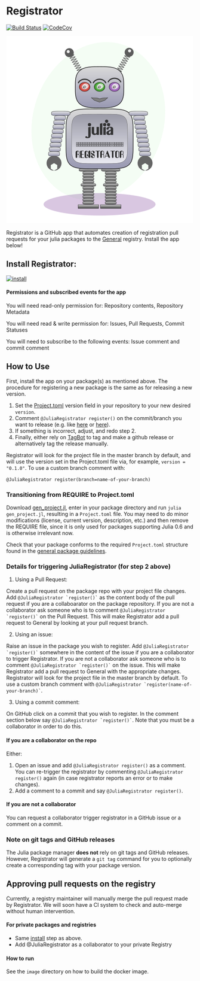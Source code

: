 # Registrator

[![Build Status](https://travis-ci.com/JuliaComputing/Registrator.jl.svg?branch=master)](https://travis-ci.com/JuliaComputing/Registrator.jl)
[![CodeCov](https://codecov.io/gh/JuliaComputing/Registrator.jl/branch/master/graph/badge.svg)](https://codecov.io/gh/JuliaComputing/Registrator.jl)

!["amelia robot logo"](graphics/logo.png)

Registrator is a GitHub app that automates creation of registration pull requests for your julia packages to the [General](https://github.com/JuliaRegistries/General) registry. Install the app below!

## Install Registrator:

[![install](https://img.shields.io/badge/-install%20app-blue.svg)](https://github.com/apps/juliaregistrar/installations/new)

#### Permissions and subscribed events for the app

You will need read-only permission for: Repository contents, Repository Metadata

You will need read & write permission for: Issues, Pull Requests, Commit Statuses

You will need to subscribe to the following events: Issue comment and commit comment

## How to Use

First, install the app on your package(s) as mentioned above.  The procedure for registering a new package is the same as for releasing a new version.

1. Set the [Project.toml](Project.toml) version field in your repository to your new desired `version`.
2. Comment `@JuliaRegistrator register()` on the commit/branch you want to release (e.g. like [here](https://github.com/JuliaComputing/Registrator.jl/issues/61#issuecomment-483486641) or [here](https://github.com/chakravala/Grassmann.jl/commit/3c3a92610ebc8885619f561fe988b0d985852fce#commitcomment-33233149)).
3. If something is incorrect, adjust, and redo step 2.
4. Finally, either rely on [TagBot](https://github.com/apps/julia-tagbot) to tag and make a github release or alternatively tag the release manually.

Registrator will look for the project file in the master branch by default, and will use the version set in the Project.toml file via, for example, `version = "0.1.0"`. To use a custom branch comment with:

```
@JuliaRegistrator register(branch=name-of-your-branch)
```

### Transitioning from REQUIRE to Project.toml

Download [gen_project.jl](https://github.com/JuliaLang/Pkg.jl/blob/master/bin/gen_project.jl), enter in your package directory and run `julia gen_project.jl`, resulting in a `Project.toml` file. You may need to do minor modifications (license, current version, description, etc.) and then remove the REQUIRE file, since it is only used for packages supporting Julia 0.6 and is otherwise irrelevant now.

Check that your package conforms to the required `Project.toml` structure found in the [general package guidelines](https://julialang.github.io/Pkg.jl/v1/creating-packages/).

### Details for triggering JuliaRegistrator (for step 2 above)

1) Using a Pull Request:

Create a pull request on the package repo with your project file changes. Add `` @JuliaRegistrator `register()` `` as the content body of the pull request if you are a collaboarator on the package repository. If you are not a collaborator ask someone who is to comment `` @JuliaRegistrator `register()` `` on the Pull Request. This will make Registrator add a pull request to General by looking at your pull request branch.

2) Using an issue:

Raise an issue in the package you wish to register. Add `` @JuliaRegistrator `register()` `` somewhere in the content of the issue if you are a collaborator to trigger Registrator. If you are not a collaborator ask someone who is to comment `` @JuliaRegistrator `register()` `` on the issue. This will make Registrator add a pull request to General with the appropriate changes. Registrator will look for the project file in the master branch by default. To use a custom branch comment with `` @JuliaRegistrator `register(name-of-your-branch)` ``.

3) Using a commit comment:

On GitHub click on a commit that you wish to register. In the comment section below say `` @JuliaRegistrator `register()` ``. Note that you must be a collaborator in order to do this.


#### If you are a collaborator on the repo

Either:

1. Open an issue and add ` @JuliaRegistrator register() ` as a comment.  You can re-trigger the registrator by commenting ` @JuliaRegistrator register() ` again (in case registrator reports an error or to make changes).
2. Add a comment to a commit and say ` @JuliaRegistrator register() `.

#### If you are not a collaborator

You can request a collaborator trigger registrator in a GitHub issue or a comment on a commit.

### Note on git tags and GitHub releases

The Julia package manager **does not** rely on git tags and GitHub releases. However, Registrator will generate a `git tag` command for you to optionally create a corresponding tag with your package version.

## Approving pull requests on the registry

Currently, a registry maintainer will manually merge the pull request made by Registrator.  We will soon have a CI system to check and auto-merge without human intervention.

#### For private packages and registries

* Same [install](https://github.com/apps/juliaregistrar/installations/new) step as above.
* Add @JuliaRegistrator as a collaborator to your private Registry

#### How to run

See the `image` directory on how to build the docker image.
